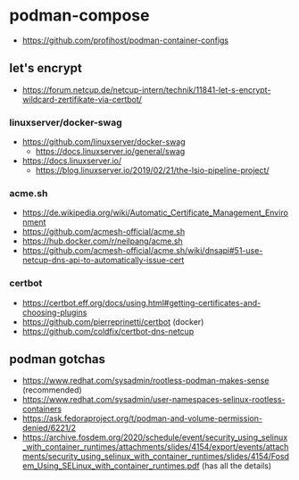 # podman-compose

* https://github.com/profihost/podman-container-configs

## let's encrypt

* https://forum.netcup.de/netcup-intern/technik/11841-let-s-encrypt-wildcard-zertifikate-via-certbot/

### linuxserver/docker-swag

* https://github.com/linuxserver/docker-swag
  + https://docs.linuxserver.io/general/swag
* https://docs.linuxserver.io/
  + https://blog.linuxserver.io/2019/02/21/the-lsio-pipeline-project/

### acme.sh

* https://de.wikipedia.org/wiki/Automatic_Certificate_Management_Environment
* https://github.com/acmesh-official/acme.sh
* https://hub.docker.com/r/neilpang/acme.sh
* https://github.com/acmesh-official/acme.sh/wiki/dnsapi#51-use-netcup-dns-api-to-automatically-issue-cert

### certbot

* https://certbot.eff.org/docs/using.html#getting-certificates-and-choosing-plugins
* https://github.com/pierreprinetti/certbot (docker)
* https://github.com/coldfix/certbot-dns-netcup

## podman gotchas

* https://www.redhat.com/sysadmin/rootless-podman-makes-sense (recommended)
* https://www.redhat.com/sysadmin/user-namespaces-selinux-rootless-containers
* https://ask.fedoraproject.org/t/podman-and-volume-permission-denied/6221/2
* https://archive.fosdem.org/2020/schedule/event/security_using_selinux_with_container_runtimes/attachments/slides/4154/export/events/attachments/security_using_selinux_with_container_runtimes/slides/4154/Fosdem_Using_SELinux_with_container_runtimes.pdf (has all the details)
